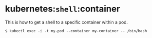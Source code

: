 # kubernetes:`shell`:container

This is how to get a shell to a specific container within a pod.

``` shell title=""
$ kubectl exec -i -t my-pod --container my-container -- /bin/bash
```

